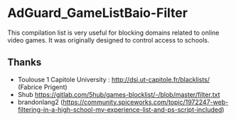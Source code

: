 # AdGuard_GameListBaio-Filter

This compilation list is very useful for blocking domains related to online video games.
It was originally designed to control access to schools.

## Thanks
- Toulouse 1 Capitole University : http://dsi.ut-capitole.fr/blacklists/ (Fabrice Prigent)
- Shub https://gitlab.com/5hub/games-blocklist/-/blob/master/filter.txt
- brandonlang2 (https://community.spiceworks.com/topic/1972247-web-filtering-in-a-high-school-my-experience-list-and-ps-script-included)
